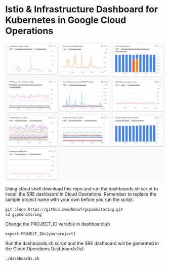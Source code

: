 # Istio & Infrastructure Dashboard for Kubernetes in Google Cloud Operations 
![Dashboard Image](sre-dashboard.png)

Using cloud shell download this repo and run the dashboards.sh script to install the SRE dashbaord in Cloud Operations. Remember to replace the sample project name with your own before you run the script. 
```console
git clone https://github.com/bkauf/gcpmonitoring.git
cd gcpmonitoring
```
Change the PROJECT_ID varaible in dashboard.sh
```console
export PROJECT_ID=[yourproject]
```

Run the dashboards.sh script and the SRE dashboard will be generated in the Cloud Operations Dashboards list.
```console
./dashboards.sh
```


